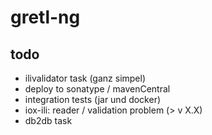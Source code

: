 # gretl-ng

## todo
- ilivalidator task (ganz simpel)
- deploy to sonatype / mavenCentral
- integration tests (jar und docker)
- iox-ili: reader / validation problem (> v X.X)
- db2db task